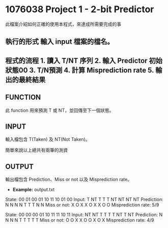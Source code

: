 # 1076038 Project 1 - 2-bit Predictor
此檔案介紹如何正確的使用本程式，來達成所需要完成的事

## 執行的形式 輸入 input 檔案的檔名。

## 程式的流程	1. 讀入 T/NT  序列	2. 輸入 Predictor 初始狀態00	3. T/N預測 4. 計算 Misprediction rate 5. 輸出的最終結果

## FUNCTION

此 function 用來預測 T 或 NT，並回傳至下一個狀態。

## INPUT
輸入檔包含 T(Taken) 及 NT(Not Taken)。


簡單來說以上總共有兩筆的測資

## OUTPUT
輸出檔包含 Prediction、Miss or not 以及 Misprediction rate。
* **Example:** output.txt
	
State: 00 01 00 01 10 11 10 01 00 
Input: T NT T T T NT NT NT NT 
Prediction: N N N N T T T N N 
Miss or not: X O X X O X X O O 
Misprediction rate: 5/9
  
 State: 00 00 00 01 10 11 11 10 11 
 Input: NT NT T T T T NT T NT 
 Prediction: N N N N T T T T T 
 Miss or not: O O X X O O X O X 
 Misprediction rate: 4/9


